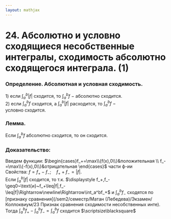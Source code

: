 ```yaml
---  
layout: mathjax  
---  
```

  
# 24. Абсолютно и условно сходящиеся несобственные интегралы, сходимость абсолютно сходящегося интеграла. (1)  
  
### Определение. Абсолютная и условная сходимость.  
$1)$ если $\displaystyle\int_{a}^{b}|f|$ сходится, то $\displaystyle\int_{a}^{b}f~-~$абсолютно сходится.  
$2)$ если $\displaystyle\int_{a}^{b}f$ сходится, а $\displaystyle\int_{a}^{b}|f|$ расходится, то $\displaystyle\int_{a}^{b}f~-~$  
условно сходится.  
  
### Лемма.  
Если $\displaystyle\int_{a}^{b}f~$абсолютно сходится, то он сходится.  
  
### Доказательство:  
Введем функции: $\begin{cases}f_+=\max\\{f(x),0\\}&положительная  
\\  
f_-=\max\\{-f(x),0\\}&отрицательная  
\end{cases}$ части ф-ии  
Свойства: $f=f_+-f_-;\quad f_++f_-=|f|.$  
Если $\displaystyle\int_a^b|f|$ сходится, то т.к. $\displaystyle f_+,f_-\geq0~\text{и}~f_+\leq|f|,f_-\leq|f|\Rightarrow\newline\Rightarrow\int_a^bf_+$ и $\displaystyle\int_a^bf_-$ сходятся по [признаку сравнения](/sem2/семестр/Матан (Лебедева)/Экзамен/Коллоквиум/23 Признак сравнения сходимости несобственных инте).  
Тогда $\displaystyle\int_a^bf_+-\int_a^bf_-=\int_a^bf$  сходится  $\scriptsize\blacksquare$  
